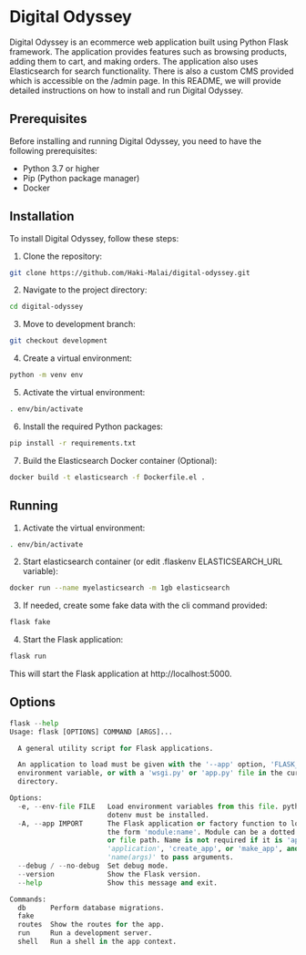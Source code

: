 # Digital Odyssey

Digital Odyssey is an ecommerce web application built using Python Flask framework. The application provides features such as browsing products, adding them to cart, and making orders. The application also uses Elasticsearch for search functionality. There is also a custom CMS provided which is accessible on the /admin page. In this README, we will provide detailed instructions on how to install and run Digital Odyssey. 

## Prerequisites
Before installing and running Digital Odyssey, you need to have the following prerequisites:
  - Python 3.7 or higher
  - Pip (Python package manager)
  - Docker
 
## Installation
To install Digital Odyssey, follow these steps:
  1. Clone the repository:
```bash
git clone https://github.com/Haki-Malai/digital-odyssey.git
```
  2. Navigate to the project directory:
```bash
cd digital-odyssey
```
  3. Move to development branch:
```bash
git checkout development
```
  4. Create a virtual environment:
```bash
python -m venv env
```
  5. Activate the virtual environment:
```bash
. env/bin/activate
```
  6. Install the required Python packages:
```bash
pip install -r requirements.txt
```
  7. Build the Elasticsearch Docker container (Optional):
```bash
docker build -t elasticsearch -f Dockerfile.el .
```
## Running
  1. Activate the virtual environment:
```bash
. env/bin/activate
```
  2. Start elasticsearch container (or edit .flaskenv ELASTICSEARCH_URL variable):
```bash
docker run --name myelasticsearch -m 1gb elasticsearch
```
  3. If needed, create some fake data with the cli command provided:
```bash
flask fake
```
  4. Start the Flask application:
```bash
flask run
```
This will start the Flask application at http://localhost:5000.
 
## Options
```python
flask --help
Usage: flask [OPTIONS] COMMAND [ARGS]...

  A general utility script for Flask applications.

  An application to load must be given with the '--app' option, 'FLASK_APP'
  environment variable, or with a 'wsgi.py' or 'app.py' file in the current
  directory.

Options:
  -e, --env-file FILE   Load environment variables from this file. python-
                        dotenv must be installed.
  -A, --app IMPORT      The Flask application or factory function to load, in
                        the form 'module:name'. Module can be a dotted import
                        or file path. Name is not required if it is 'app',
                        'application', 'create_app', or 'make_app', and can be
                        'name(args)' to pass arguments.
  --debug / --no-debug  Set debug mode.
  --version             Show the Flask version.
  --help                Show this message and exit.

Commands:
  db      Perform database migrations.
  fake
  routes  Show the routes for the app.
  run     Run a development server.
  shell   Run a shell in the app context.

```
